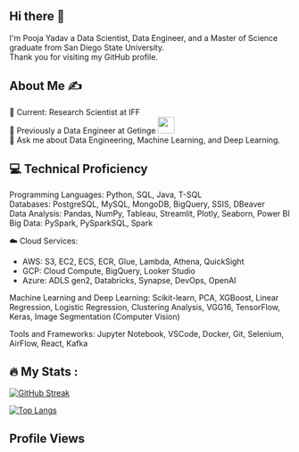 ## Hi there 👋
I'm  Pooja Yadav a Data Scientist, Data Engineer, and a Master of Science graduate from San Diego State University.<br>
Thank you for visiting my GitHub profile.

## About Me ✍
:microscope: Current: Research Scientist at IFF <br>
🔭 Previously a Data Engineer at Getinge <img src="https://media.giphy.com/media/WUlplcMpOCEmTGBtBW/giphy.gif" width="30"><br>
💬 Ask me about Data Engineering, Machine Learning, and Deep Learning.<br>


## 💻 Technical Proficiency
Programming Languages: Python, SQL, Java, T-SQL <br>
Databases: PostgreSQL, MySQL, MongoDB, BigQuery, SSIS, DBeaver<br>
Data Analysis: Pandas, NumPy, Tableau, Streamlit, Plotly, Seaborn, Power BI<br>
Big Data: PySpark, PySparkSQL, Spark<br>

☁️ Cloud Services:
 - AWS: S3, EC2, ECS, ECR, Glue, Lambda, Athena, QuickSight<br>
 - GCP: Cloud Compute, BigQuery, Looker Studio<br>
 - Azure: ADLS gen2, Databricks, Synapse, DevOps, OpenAI<br>

Machine Learning and Deep Learning: Scikit-learn, PCA, XGBoost, Linear Regression, Logistic Regression, Clustering Analysis, VGG16, TensorFlow, Keras, Image Segmentation (Computer Vision)<br>

Tools and Frameworks: Jupyter Notebook, VSCode, Docker, Git, Selenium, AirFlow, React, Kafka


## :fire: My Stats :
[![GitHub Streak](http://github-readme-streak-stats.herokuapp.com?user=pooja97&theme=dark&background=000000)](https://git.io/streak-stats)

[![Top Langs](https://github-readme-stats.vercel.app/api/top-langs/?username=pooja97&layout=compact&theme=vision-friendly-dark)](https://github.com/anuraghazra/github-readme-stats) 

## Profile Views
<img src="https://komarev.com/ghpvc/?username=pooja97&style=flat-square&color=blue" alt=""/>



